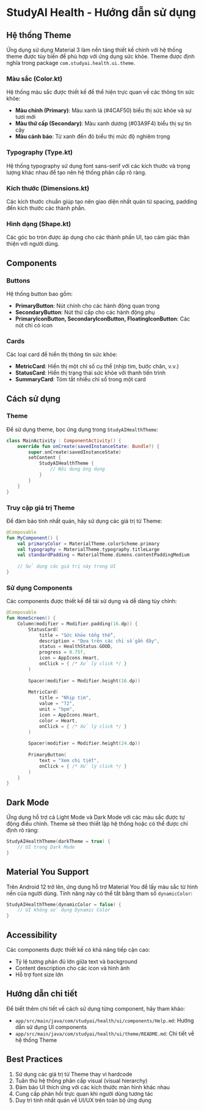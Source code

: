 # StudyAI Health - Hướng dẫn sử dụng

## Hệ thống Theme

Ứng dụng sử dụng Material 3 làm nền tảng thiết kế chính với hệ thống theme được tùy biến để phù hợp với ứng dụng sức khỏe. Theme được định nghĩa trong package `com.studyai.health.ui.theme`.

### Màu sắc (Color.kt)
Hệ thống màu sắc được thiết kế để thể hiện trực quan về các thông tin sức khỏe:
- **Màu chính (Primary)**: Màu xanh lá (#4CAF50) biểu thị sức khỏe và sự tươi mới
- **Màu thứ cấp (Secondary)**: Màu xanh dương (#03A9F4) biểu thị sự tin cậy
- **Màu cảnh báo**: Từ xanh đến đỏ biểu thị mức độ nghiêm trọng

### Typography (Type.kt)
Hệ thống typography sử dụng font sans-serif với các kích thước và trọng lượng khác nhau để tạo nên hệ thống phân cấp rõ ràng.

### Kích thước (Dimensions.kt)
Các kích thước chuẩn giúp tạo nên giao diện nhất quán từ spacing, padding đến kích thước các thành phần.

### Hình dạng (Shape.kt)
Các góc bo tròn được áp dụng cho các thành phần UI, tạo cảm giác thân thiện với người dùng.

## Components

### Buttons
Hệ thống button bao gồm:
- **PrimaryButton**: Nút chính cho các hành động quan trọng
- **SecondaryButton**: Nút thứ cấp cho các hành động phụ
- **PrimaryIconButton, SecondaryIconButton, FloatingIconButton**: Các nút chỉ có icon

### Cards
Các loại card để hiển thị thông tin sức khỏe:
- **MetricCard**: Hiển thị một chỉ số cụ thể (nhịp tim, bước chân, v.v.)
- **StatusCard**: Hiển thị trạng thái sức khỏe với thanh tiến trình
- **SummaryCard**: Tóm tắt nhiều chỉ số trong một card

## Cách sử dụng

### Theme
Để sử dụng theme, bọc ứng dụng trong `StudyAIHealthTheme`:

```kotlin
class MainActivity : ComponentActivity() {
    override fun onCreate(savedInstanceState: Bundle?) {
        super.onCreate(savedInstanceState)
        setContent {
            StudyAIHealthTheme {
                // Nội dung ứng dụng
            }
        }
    }
}
```

### Truy cập giá trị Theme
Để đảm bảo tính nhất quán, hãy sử dụng các giá trị từ Theme:

```kotlin
@Composable
fun MyComponent() {
    val primaryColor = MaterialTheme.colorScheme.primary
    val typography = MaterialTheme.typography.titleLarge
    val standardPadding = MaterialTheme.dimens.contentPaddingMedium
    
    // Sử dụng các giá trị này trong UI
}
```

### Sử dụng Components
Các components được thiết kế để tái sử dụng và dễ dàng tùy chỉnh:

```kotlin
@Composable
fun HomeScreen() {
    Column(modifier = Modifier.padding(16.dp)) {
        StatusCard(
            title = "Sức khỏe tổng thể",
            description = "Dựa trên các chỉ số gần đây",
            status = HealthStatus.GOOD,
            progress = 0.75f,
            icon = AppIcons.Heart,
            onClick = { /* Xử lý click */ }
        )
        
        Spacer(modifier = Modifier.height(16.dp))
        
        MetricCard(
            title = "Nhịp tim",
            value = "72",
            unit = "bpm",
            icon = AppIcons.Heart,
            color = Heart,
            onClick = { /* Xử lý click */ }
        )
        
        Spacer(modifier = Modifier.height(24.dp))
        
        PrimaryButton(
            text = "Xem chi tiết",
            onClick = { /* Xử lý click */ }
        )
    }
}
```

## Dark Mode
Ứng dụng hỗ trợ cả Light Mode và Dark Mode với các màu sắc được tự động điều chỉnh. Theme sẽ theo thiết lập hệ thống hoặc có thể được chỉ định rõ ràng:

```kotlin
StudyAIHealthTheme(darkTheme = true) {
    // UI trong Dark Mode
}
```

## Material You Support
Trên Android 12 trở lên, ứng dụng hỗ trợ Material You để lấy màu sắc từ hình nền của người dùng. Tính năng này có thể tắt bằng tham số `dynamicColor`:

```kotlin
StudyAIHealthTheme(dynamicColor = false) {
    // UI không sử dụng Dynamic Color
}
```

## Accessibility
Các components được thiết kế có khả năng tiếp cận cao:
- Tỷ lệ tương phản đủ lớn giữa text và background
- Content description cho các icon và hình ảnh
- Hỗ trợ font size lớn

## Hướng dẫn chi tiết
Để biết thêm chi tiết về cách sử dụng từng component, hãy tham khảo:
- `app/src/main/java/com/studyai/health/ui/components/Help.md`: Hướng dẫn sử dụng UI components
- `app/src/main/java/com/studyai/health/ui/theme/README.md`: Chi tiết về hệ thống Theme

## Best Practices
1. Sử dụng các giá trị từ Theme thay vì hardcode
2. Tuân thủ hệ thống phân cấp visual (visual hierarchy)
3. Đảm bảo UI thích ứng với các kích thước màn hình khác nhau
4. Cung cấp phản hồi trực quan khi người dùng tương tác
5. Duy trì tính nhất quán về UI/UX trên toàn bộ ứng dụng 